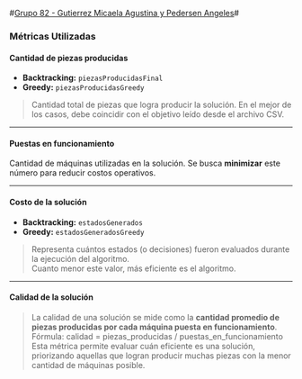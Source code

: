 #<u>Grupo 82 - Gutierrez Micaela Agustina y Pedersen Angeles</u>#



### Métricas Utilizadas

#### Cantidad de piezas producidas
- **Backtracking:** `piezasProducidasFinal`  
- **Greedy:** `piezasProducidasGreedy`

> Cantidad total de piezas que logra producir la solución. En el mejor de los casos, debe coincidir con el objetivo leído desde el archivo CSV.

---

#### Puestas en funcionamiento
Cantidad de máquinas utilizadas en la solución. Se busca **minimizar** este número para reducir costos operativos.

---

#### Costo de la solución
- **Backtracking:** `estadosGenerados`  
- **Greedy:** `estadosGeneradosGreedy`

> Representa cuántos estados (o decisiones) fueron evaluados durante la ejecución del algoritmo.  
> Cuanto menor este valor, más eficiente es el algoritmo.

---

#### Calidad de la solución
> La calidad de una solución se mide como la **cantidad promedio de piezas producidas por cada máquina puesta en funcionamiento**.
> Fórmula: calidad = piezas_producidas / puestas_en_funcionamiento
> Esta métrica permite evaluar cuán eficiente es una solución, priorizando aquellas que logran producir muchas piezas con la menor cantidad de máquinas posible.
